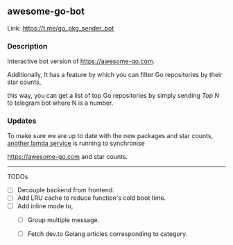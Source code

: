 ## awesome-go-bot

Link: https://t.me/go_pkg_sender_bot

### Description 

Interactive bot version of https://awesome-go.com.

Additionally, It has a feature by which you can filter Go repositories by their star counts, 

this way, you can get a list of top Go repositories by simply sending *Top N* to telegram bot where N is a number. 

### Updates

To make sure we are up to date with the new packages and star counts, [another lamda service](https://github.com/samirkape/awesome-go-sync) is running to synchronise 

https://awesome-go.com and star counts.

---

TODOs

- [ ] Decouple backend from frontend.
- [ ] Add LRU cache to reduce function's cold boot time.
- [ ] Add inline mode to,
     - [ ] Group multiple message.
     - [ ] Fetch dev.to Golang articles corresponding to category.

 

